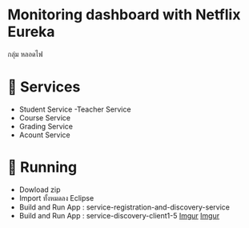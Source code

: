 #  Monitoring dashboard with Netflix Eureka 
กลุ่ม หลอดไฟ

# :paperclip: Services
- Student Service
-Teacher Service
- Course Service
- Grading Service
- Acount Service

# :open_file_folder: Running
- Dowload zip
- Import ทั้งหมดลง Eclipse 
- Build and Run App : service-registration-and-discovery-service
- Build and Run App : service-discovery-client1-5 
[Imgur](https://i.imgur.com/hOcBaLs.jpg)
[Imgur](https://i.imgur.com/zvHLKYe.jpg)
